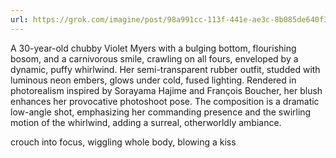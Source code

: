 ```yaml
---
url: https://grok.com/imagine/post/98a991cc-113f-441e-ae3c-8b085de640f3
---
```


A 30-year-old chubby Violet Myers with a bulging bottom, flourishing bosom, and a carnivorous smile, crawling on all fours, enveloped by a dynamic, puffy whirlwind. Her semi-transparent rubber outfit, studded with luminous neon embers, glows under cold, fused lighting. Rendered in photorealism inspired by Sorayama Hajime and François Boucher, her blush enhances her provocative photoshoot pose. The composition is a dramatic low-angle shot, emphasizing her commanding presence and the swirling motion of the whirlwind, adding a surreal, otherworldly ambiance.

crouch into focus, wiggling whole body, blowing a kiss
